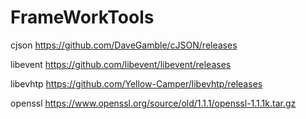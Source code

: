 # FrameWorkTools

cjson
https://github.com/DaveGamble/cJSON/releases

libevent
https://github.com/libevent/libevent/releases

libevhtp
https://github.com/Yellow-Camper/libevhtp/releases

openssl
https://www.openssl.org/source/old/1.1.1/openssl-1.1.1k.tar.gz